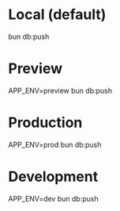 # Local (default)
bun db:push

# Preview
APP_ENV=preview bun db:push

# Production  
APP_ENV=prod bun db:push

# Development
APP_ENV=dev bun db:push
